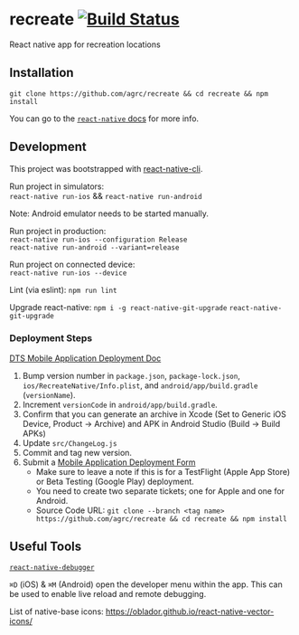 # recreate [![Build Status](https://travis-ci.org/agrc/recreate.svg?branch=master)](https://travis-ci.org/agrc/recreate)
React native app for recreation locations

## Installation
`git clone https://github.com/agrc/recreate && cd recreate && npm install`

You can go to the [`react-native` docs](http://facebook.github.io/react-native/docs/getting-started.html) for more info.

## Development
This project was bootstrapped with [react-native-cli](https://github.com/facebook/react-native).

Run project in simulators:  
`react-native run-ios` && `react-native run-android`

Note: Android emulator needs to be started manually.

Run project in production:  
`react-native run-ios --configuration Release`  
`react-native run-android --variant=release`

Run project on connected device:  
`react-native run-ios --device`  

Lint (via eslint):
`npm run lint`  

Upgrade react-native:
`npm i -g react-native-git-upgrade`
`react-native-git-upgrade`


### Deployment Steps
[DTS Mobile Application Deployment Doc](https://dts.utah.gov/mdm-mobile-device-management/mobile-application-deployment)
1. Bump version number in `package.json`, `package-lock.json`, `ios/RecreateNative/Info.plist`, and `android/app/build.gradle` (`versionName`).
1. Increment `versionCode` in `android/app/build.gradle`.
1. Confirm that you can generate an archive in Xcode (Set to Generic iOS Device, Product -> Archive) and APK in Android Studio (Build -> Build APKs)
1. Update `src/ChangeLog.js`
1. Commit and tag new version.
1. Submit a [Mobile Application Deployment Form](https://utah.service-now.com/nav_to.do?uri=%2Fcom.glideapp.servicecatalog_cat_item_view.do%3Fv%3D1%26sysparm_id%3D360c377f13bcb640d6017e276144b056%26sysparm_link_parent%3D0b596c5c1321a240abab7e776144b056%26sysparm_catalog%3De0d08b13c3330100c8b837659bba8fb4%26sysparm_catalog_view%3Dcatalog_default)
    - Make sure to leave a note if this is for a TestFlight (Apple App Store) or Beta Testing (Google Play) deployment.
    - You need to create two separate tickets; one for Apple and one for Android.
    - Source Code URL: `git clone --branch <tag name> https://github.com/agrc/recreate && cd recreate && npm install`

## Useful Tools
[`react-native-debugger`](https://github.com/jhen0409/react-native-debugger)

`⌘D` (iOS) & `⌘M` (Android) open the developer menu within the app. This can be used to enable live reload and remote debugging.

List of native-base icons: https://oblador.github.io/react-native-vector-icons/
